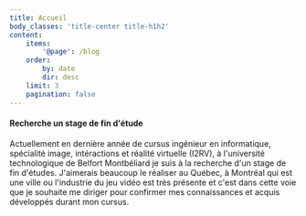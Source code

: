 ```yaml
---
title: Accueil
body_classes: 'title-center title-h1h2'
content:
    items:
        '@page': /blog
    order:
        by: date
        dir: desc
    limit: 3
    pagination: false
---
```


#### Recherche un stage de fin d'étude

Actuellement en dernière année de cursus ingénieur en informatique, spécialité image, intéractions et réalité virtuelle (I2RV), à l'université technologique de Belfort Montbéliard je suis à la recherche d'un stage de fin d'études. J'aimerais beaucoup le réaliser au Québec, à Montréal qui est une ville ou l'industrie du jeu vidéo est très présente et c'est dans cette voie que je souhaite me diriger pour confirmer mes connaissances et acquis développés durant mon cursus.